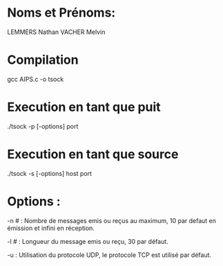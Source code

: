 # Noms et Prénoms:
LEMMERS Nathan
VACHER Melvin
# Compilation
gcc AIPS.c -o tsock

# Execution en tant que puit
./tsock -p [-options] port
# Execution en tant que source
./tsock -s [-options] host port

# Options :
-n # : Nombre de messages emis ou reçus au maximum, 10 par defaut en émission et infini en réception.

-l # : Longueur du message emis ou reçu, 30 par défaut.

-u : Utilisation du protocole UDP, le protocole TCP est utilisé par défaut.
